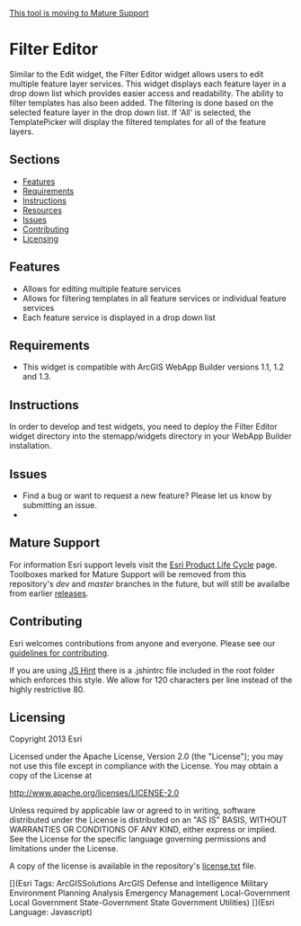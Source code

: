 [This tool is moving to Mature Support](#mature-support)

# Filter Editor
Similar to the Edit widget, the Filter Editor widget allows users to edit multiple feature layer services.
This widget displays each feature layer in a drop down list which provides easier access and readability.
The ability to filter templates has also been added.  The filtering is done based on the selected feature layer
in the drop down list.  If 'All' is selected, the TemplatePicker will display the filtered templates for all
of the feature layers.

## Sections

* [Features](#features)
* [Requirements](#requirements)
* [Instructions](#instructions)
* [Resources](#resources)
* [Issues](#issues)
* [Contributing](#contributing)
* [Licensing](#licensing)

## Features
* Allows for editing multiple feature services
* Allows for filtering templates in all feature services or individual feature services
* Each feature service is displayed in a drop down list

## Requirements
* This widget is compatible with ArcGIS WebApp Builder versions 1.1, 1.2 and 1.3.

## Instructions
In order to develop and test widgets, you need to deploy the Filter Editor widget directory into the stemapp/widgets
directory in your WebApp Builder installation.

## Issues

* Find a bug or want to request a new feature?  Please let us know by submitting an issue.
* 
## Mature Support
For information Esri support levels visit the [Esri Product Life Cycle](http://support.esri.com/other-resources/product-life-cycle) page. Toolboxes marked for Mature Support will be removed from this repository's *dev* and *master* branches in the future, but will still be availalbe from earlier [releases](https://github.com/Esri/solutions-geoprocessing-toolbox/releases).
## Contributing

Esri welcomes contributions from anyone and everyone. Please see our [guidelines for contributing](https://github.com/esri/contributing).

If you are using [JS Hint](http://http://www.jshint.com/) there is a .jshintrc file included in the root folder which enforces this style.
We allow for 120 characters per line instead of the highly restrictive 80.

## Licensing

Copyright 2013 Esri

Licensed under the Apache License, Version 2.0 (the "License");
you may not use this file except in compliance with the License.
You may obtain a copy of the License at

   http://www.apache.org/licenses/LICENSE-2.0

Unless required by applicable law or agreed to in writing, software
distributed under the License is distributed on an "AS IS" BASIS,
WITHOUT WARRANTIES OR CONDITIONS OF ANY KIND, either express or implied.
See the License for the specific language governing permissions and
limitations under the License.

A copy of the license is available in the repository's
[license.txt](license.txt) file.

[](Esri Tags: ArcGISSolutions ArcGIS Defense and Intelligence Military Environment Planning Analysis Emergency Management Local-Government Local Government State-Government State Government Utilities)
[](Esri Language: Javascript)
